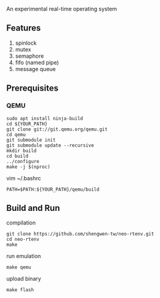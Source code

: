 An experimental real-time operating system

## Features

1. spinlock
2. mutex
3. semaphore
4. fifo (named pipe)
5. message queue

## Prerequisites

### QEMU

```
sudo apt install ninja-build
cd ${YOUR_PATH}
git clone git://git.qemu.org/qemu.git
cd qemu
git submodule init
git submodule update --recursive
mkdir build
cd build
../configure
make -j $(nproc)
```

vim ~/.bashrc

```
PATH=$PATH:${YOUR_PATH}/qemu/build
```
## Build and Run

compilation

 ```
 git clone https://github.com/shengwen-tw/neo-rtenv.git
 cd neo-rtenv
 make
 ```
 
 run emulation
 
 ```
 make qemu
 ```
 
 upload binary
 
 ```
 make flash
 ```
